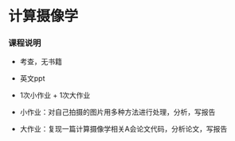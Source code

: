 # 计算摄像学

### 课程说明

- 考查，无书籍

- 英文ppt

- 1次小作业 + 1次大作业

- 小作业：对自己拍摄的图片用多种方法进行处理，分析，写报告

- 大作业：复现一篇计算摄像学相关A会论文代码，分析论文，写报告